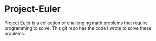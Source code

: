 # Project-Euler

Project Euler is a collection of challenging math problems that require programming to solve. This git repo has the code I wrote to solve these problems.
